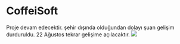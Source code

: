 # CoffeiSoft

Proje devam edecektir.
şehir dışında olduğundan dolayı şuan gelişim durduruldu.
22 Ağustos tekrar gelişime açılacaktır.
<img src="https://i.hizliresim.com/da5nec1.png"/> 




